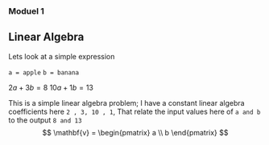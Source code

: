 ### Moduel 1 
## Linear Algebra

Lets look at a simple expression

`a = apple`
`b = banana`

$2a+3b = 8$
$10a+1b = 13$

This is a simple linear algebra problem; I have a constant linear algebra coefficients here `2 , 3, 10 , 1`,
That relate the input values here of `a and b ` to the output  `8 and 13`
$$
\mathbf{v} = \begin{pmatrix}
a \\
b
\end{pmatrix}
$$
